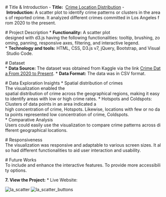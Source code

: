 
# Title & Introduction
- **Title:**  [Crime Location Distribution]()
- **Introduction:** A scatter plot to identify crime patterns or clusters in the areas of reported crime. It analyzed different crimes committed in Los Angeles from 2020 to the present. 

# Project Description
* **Functionality:** A scatter plot designed with d3.js having the following functionalities: tooltip, brushing, zooming, panning, responsive axes, filtering, and interactive legend. 
* **Technology and tools:** HTML, CSS, D3.js v7, jQuery, Bootstrap, and Visual Studio Code.

# Dataset
* **Data Source:** The dataset was obtained from Kaggle via the link [Crime Data From 2020 to Present](https://www.kaggle.com/datasets/shubhamgupta012/crime-data-from-2020-to-present).
* **Data Format:** The data was in CSV format.

# Data Exploration Insights
* Spatial distribution of crimes
The visualization enabled the spatial distribution of crime across the geographical regions, making it easy to identify areas with low or high crime rates.
* Hotspots and Coldspots:
Clusters of data points in an area indicated a high concentration of crime, Hotspots. Likewise, locations with few or no data points represented low concentration of crime, Coldspots. 
* Comparative Analysis
Users could easily use the visualization to compare crime patterns across different geographical locations.


# Responsiveness
The visualization was responsive and adaptable to various screen sizes. It also had different functionalities to aid user interaction and usability.

# Future Works
To include and enhance the interactive features. To provide more accessibility options.

**7. View the Project:**
* Live Website: 

![la_scatter](https://github.com/ibraeh/LA-scatter-plot/assets/29314702/328508ae-206e-475e-bf67-62bc815cd9f6)
![la_scatter_buttons](https://github.com/ibraeh/LA-scatter-plot/assets/29314702/80044f17-4686-4f3d-a1b8-e40381ac58b4)

